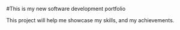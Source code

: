 #This is my new software development portfolio

This project will help me showcase my skills, and my achievements.
